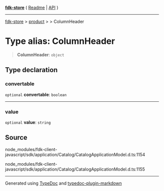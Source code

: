 [**fdk-store**](../../../README.md) ( [Readme](../../../README.md) \| [API](../../../API.md) )

---

[fdk-store](../../../API.md) > [product](../../README.md) > [<internal>](../README.md) > ColumnHeader

# Type alias: ColumnHeader

> **ColumnHeader**: `object`

## Type declaration

### convertable

`optional` **convertable**: `boolean`

---

### value

`optional` **value**: `string`

## Source

node_modules/fdk-client-javascript/sdk/application/Catalog/CatalogApplicationModel.d.ts:1154

node_modules/fdk-client-javascript/sdk/application/Catalog/CatalogApplicationModel.d.ts:1155

---

Generated using [TypeDoc](https://typedoc.org/) and [typedoc-plugin-markdown](https://www.npmjs.com/package/typedoc-plugin-markdown)
